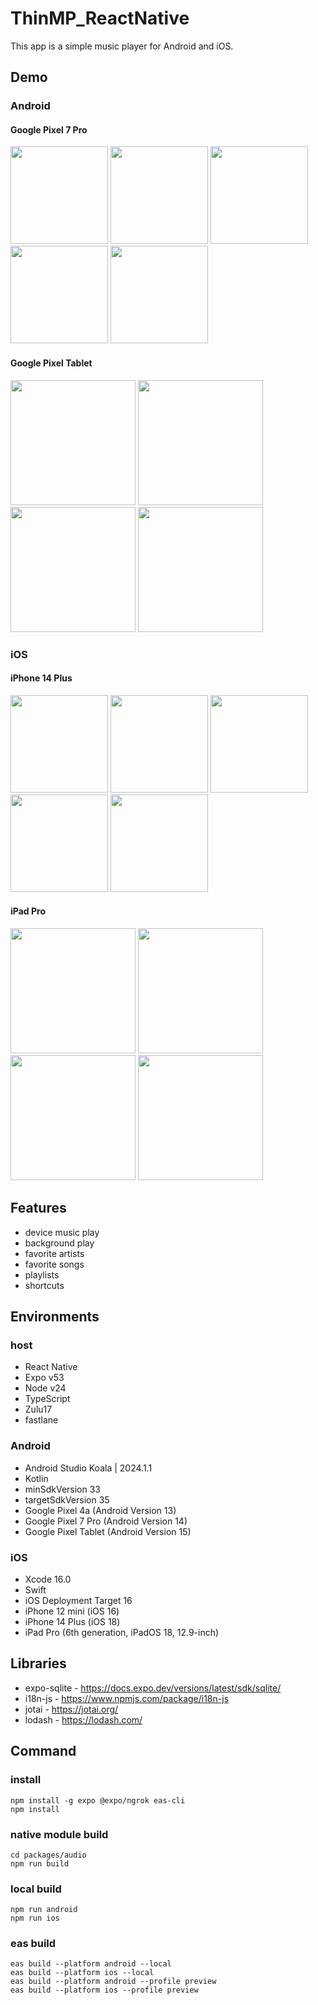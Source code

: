 # ThinMP_ReactNative

This app is a simple music player for Android and iOS.

## Demo

### Android

#### Google Pixel 7 Pro

<img src="https://github.com/user-attachments/assets/1c9eb83a-85fe-4b70-a035-02d0aacd6d07" width="156"> <img src="https://github.com/user-attachments/assets/e61cef0f-b74d-4bd5-965f-1379c035b948" width="156"> <img src="https://github.com/user-attachments/assets/e0219a8d-2f40-4c5b-8047-09f26358a46d" width="156"> <img src="https://github.com/user-attachments/assets/f44dd40f-1a72-4c52-933d-953a17568148" width="156"> <img src="https://github.com/user-attachments/assets/3b290148-ab56-453a-b185-fc469895e706" width="156">

#### Google Pixel Tablet

<img src="https://github.com/user-attachments/assets/01aa1a14-8e70-4b3b-945a-858c70fb260e" width="200"> <img src="https://github.com/user-attachments/assets/a6196214-afc0-4dd5-9ea8-58ef436263b4" width="200"> <img src="https://github.com/user-attachments/assets/9a0611ea-ee7a-47d3-a346-4d180dc8aea0" width="200"> <img src="https://github.com/user-attachments/assets/54fae7b6-75de-4e45-bf08-3fd6147ffdfc" width="200">

### iOS

#### iPhone 14 Plus

<img src="https://github.com/user-attachments/assets/548e3ee0-2b21-459e-9b73-32bb7d7bb077" width="156"> <img src="https://github.com/user-attachments/assets/93fad434-34af-43b8-91dd-45a10236e66c" width="156"> <img src="https://github.com/user-attachments/assets/7a751f35-b0f3-4d09-befc-d14c51477c9f" width="156"> <img src="https://github.com/user-attachments/assets/6518ca28-b330-4df4-a754-42851fc5699b" width="156"> <img src="https://github.com/user-attachments/assets/34d2669d-8505-4e8b-9060-4a90bbc9748c" width="156">

#### iPad Pro

<img src="https://github.com/user-attachments/assets/3e2a3879-d2bd-4177-98c1-347f0aae5826" width="200"> <img src="https://github.com/user-attachments/assets/6ed62954-ec6f-4a21-aa0c-90c989f46908" width="200"> <img src="https://github.com/user-attachments/assets/a85e5fd7-5a8f-49fb-ba5b-f3f742a6287f" width="200"> <img src="https://github.com/user-attachments/assets/7fd0de9a-f1b1-4c80-9e05-ac99b1c09f52" width="200">

## Features

- device music play
- background play
- favorite artists
- favorite songs
- playlists
- shortcuts

## Environments

### host

- React Native
- Expo v53
- Node v24
- TypeScript
- Zulu17
- fastlane

### Android

- Android Studio Koala | 2024.1.1
- Kotlin
- minSdkVersion 33
- targetSdkVersion 35
- Google Pixel 4a (Android Version 13)
- Google Pixel 7 Pro (Android Version 14)
- Google Pixel Tablet (Android Version 15)

### iOS

- Xcode 16.0
- Swift
- iOS Deployment Target 16
- iPhone 12 mini (iOS 16)
- iPhone 14 Plus (iOS 18)
- iPad Pro (6th generation, iPadOS 18, 12.9-inch)

## Libraries

- expo-sqlite - https://docs.expo.dev/versions/latest/sdk/sqlite/
- i18n-js - https://www.npmjs.com/package/i18n-js
- jotai - https://jotai.org/
- lodash - https://lodash.com/

## Command

### install

```
npm install -g expo @expo/ngrok eas-cli
npm install
```

### native module build

```
cd packages/audio
npm run build
```

### local build

```
npm run android
npm run ios
```

### eas build

```
eas build --platform android --local
eas build --platform ios --local
eas build --platform android --profile preview
eas build --platform ios --profile preview
```
